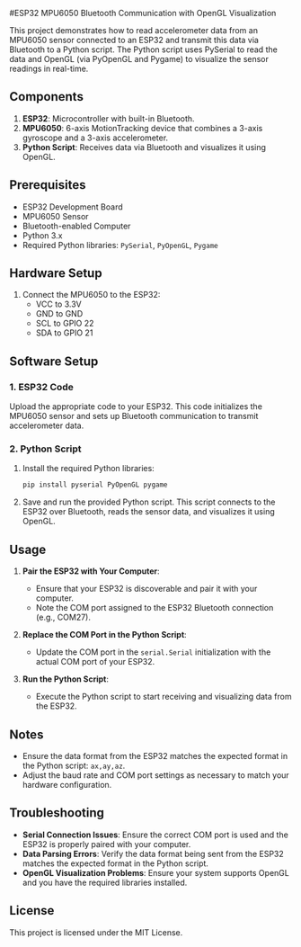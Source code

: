 #ESP32 MPU6050 Bluetooth Communication with OpenGL Visualization

This project demonstrates how to read accelerometer data from an MPU6050 sensor connected to an ESP32 and transmit this data via Bluetooth to a Python script. The Python script uses PySerial to read the data and OpenGL (via PyOpenGL and Pygame) to visualize the sensor readings in real-time.

## Components

1. **ESP32**: Microcontroller with built-in Bluetooth.
2. **MPU6050**: 6-axis MotionTracking device that combines a 3-axis gyroscope and a 3-axis accelerometer.
3. **Python Script**: Receives data via Bluetooth and visualizes it using OpenGL.

## Prerequisites

- ESP32 Development Board
- MPU6050 Sensor
- Bluetooth-enabled Computer
- Python 3.x
- Required Python libraries: `PySerial`, `PyOpenGL`, `Pygame`

## Hardware Setup

1. Connect the MPU6050 to the ESP32:
    - VCC to 3.3V
    - GND to GND
    - SCL to GPIO 22
    - SDA to GPIO 21

## Software Setup

### 1. ESP32 Code

Upload the appropriate code to your ESP32. This code initializes the MPU6050 sensor and sets up Bluetooth communication to transmit accelerometer data.

### 2. Python Script

1. Install the required Python libraries:

    ```sh
    pip install pyserial PyOpenGL pygame
    ```

2. Save and run the provided Python script. This script connects to the ESP32 over Bluetooth, reads the sensor data, and visualizes it using OpenGL.

## Usage

1. **Pair the ESP32 with Your Computer**:
    - Ensure that your ESP32 is discoverable and pair it with your computer.
    - Note the COM port assigned to the ESP32 Bluetooth connection (e.g., COM27).

2. **Replace the COM Port in the Python Script**:
    - Update the COM port in the `serial.Serial` initialization with the actual COM port of your ESP32.

3. **Run the Python Script**:
    - Execute the Python script to start receiving and visualizing data from the ESP32.

## Notes

- Ensure the data format from the ESP32 matches the expected format in the Python script: `ax,ay,az`.
- Adjust the baud rate and COM port settings as necessary to match your hardware configuration.

## Troubleshooting

- **Serial Connection Issues**: Ensure the correct COM port is used and the ESP32 is properly paired with your computer.
- **Data Parsing Errors**: Verify the data format being sent from the ESP32 matches the expected format in the Python script.
- **OpenGL Visualization Problems**: Ensure your system supports OpenGL and you have the required libraries installed.

## License

This project is licensed under the MIT License. 
